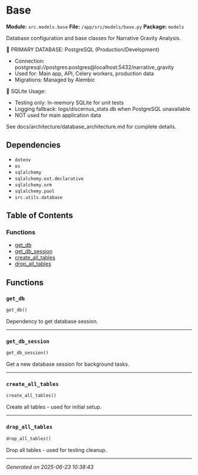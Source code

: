 # Base

**Module:** `src.models.base`
**File:** `/app/src/models/base.py`
**Package:** `models`

Database configuration and base classes for Narrative Gravity Analysis.

🐘 PRIMARY DATABASE: PostgreSQL (Production/Development)
   - Connection: postgresql://postgres:postgres@localhost:5432/narrative_gravity
   - Used for: Main app, API, Celery workers, production data
   - Migrations: Managed by Alembic

📁 SQLite Usage:
   - Testing only: In-memory SQLite for unit tests
   - Logging fallback: logs/discernus_stats.db when PostgreSQL unavailable
   - NOT used for main application data

See docs/architecture/database_architecture.md for complete details.

## Dependencies

- `dotenv`
- `os`
- `sqlalchemy`
- `sqlalchemy.ext.declarative`
- `sqlalchemy.orm`
- `sqlalchemy.pool`
- `src.utils.database`

## Table of Contents

### Functions
- [get_db](#get-db)
- [get_db_session](#get-db-session)
- [create_all_tables](#create-all-tables)
- [drop_all_tables](#drop-all-tables)

## Functions

### `get_db`
```python
get_db()
```

Dependency to get database session.

---

### `get_db_session`
```python
get_db_session()
```

Get a new database session for background tasks.

---

### `create_all_tables`
```python
create_all_tables()
```

Create all tables - used for initial setup.

---

### `drop_all_tables`
```python
drop_all_tables()
```

Drop all tables - used for testing cleanup.

---

*Generated on 2025-06-23 10:38:43*